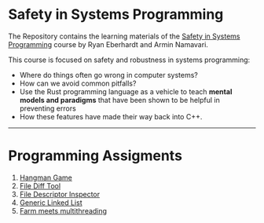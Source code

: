 # Safety in Systems Programming

The Repository contains the learning materials of the [Safety in Systems Programming](https://reberhardt.com/cs110l/spring-2020/) course by Ryan Eberhardt and Armin Namavari.

This course is focused on safety and robustness in systems programming: 

- Where do things often go wrong in computer systems? 
- How can we avoid common pitfalls? 
- Use the Rust programming language as a vehicle to teach **mental models and paradigms** that have been shown to be helpful in preventing errors
- How these features have made their way back into C++.

---

# Programming Assigments

1. [Hangman Game](week1)
1. [File Diff Tool](week2/rdiff)
1. [File Descriptor Inspector](week3/inspect-fds)
1. [Generic Linked List](week3/linked_list)
1. [Farm meets multithreading](week5/farm)
